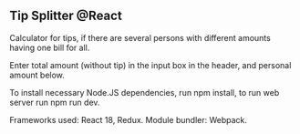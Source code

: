 ## **Tip Splitter @React**

Calculator for tips, if there are several persons with different amounts having one bill for all.

Enter total amount (without tip) in the input box in the header, and personal amount below.

To install necessary Node.JS dependencies, run npm install, to run web server run npm run dev.

Frameworks used: React 18, Redux. Module bundler: Webpack.
